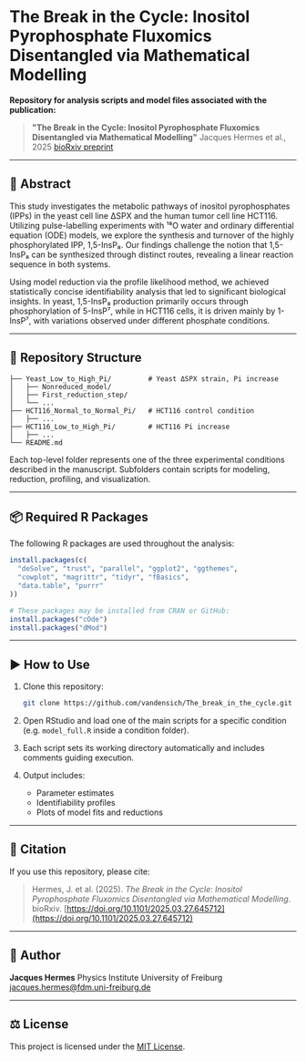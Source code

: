 # The Break in the Cycle: Inositol Pyrophosphate Fluxomics Disentangled via Mathematical Modelling

**Repository for analysis scripts and model files associated with the publication:**

> **"The Break in the Cycle: Inositol Pyrophosphate Fluxomics Disentangled via Mathematical Modelling"**
> Jacques Hermes et al., 2025
> [bioRxiv preprint](https://doi.org/10.1101/2025.03.27.645712)

---

## 🧪 Abstract

This study investigates the metabolic pathways of inositol pyrophosphates (IPPs) in the yeast cell line ΔSPX and the human tumor cell line HCT116. Utilizing pulse-labelling experiments with ¹⁸O water and ordinary differential equation (ODE) models, we explore the synthesis and turnover of the highly phosphorylated IPP, 1,5-InsP₈. Our findings challenge the notion that 1,5-InsP₈ can be synthesized through distinct routes, revealing a linear reaction sequence in both systems.

Using model reduction via the profile likelihood method, we achieved statistically concise identifiability analysis that led to significant biological insights. In yeast, 1,5-InsP₈ production primarily occurs through phosphorylation of 5-InsP⁷, while in HCT116 cells, it is driven mainly by 1-InsP⁷, with variations observed under different phosphate conditions.

---

## 📁 Repository Structure

```
├── Yeast_Low_to_High_Pi/         # Yeast ΔSPX strain, Pi increase
│   ├── Nonreduced_model/
│   ├── First_reduction_step/
│   └── ...
├── HCT116_Normal_to_Normal_Pi/   # HCT116 control condition
│   ├── ...
├── HCT116_Low_to_High_Pi/        # HCT116 Pi increase
│   ├── ...
└── README.md
```

Each top-level folder represents one of the three experimental conditions described in the manuscript. Subfolders contain scripts for modeling, reduction, profiling, and visualization.

---

## 📦 Required R Packages

The following R packages are used throughout the analysis:

```r
install.packages(c(
  "deSolve", "trust", "parallel", "ggplot2", "ggthemes",
  "cowplot", "magrittr", "tidyr", "fBasics",
  "data.table", "purrr"
))

# These packages may be installed from CRAN or GitHub:
install.packages("cOde")
install.packages("dMod")
```

---

## ▶️ How to Use

1. Clone this repository:

   ```bash
   git clone https://github.com/vandensich/The_break_in_the_cycle.git
   ```

2. Open RStudio and load one of the main scripts for a specific condition (e.g. `model_full.R` inside a condition folder).

3. Each script sets its working directory automatically and includes comments guiding execution.

4. Output includes:

   * Parameter estimates
   * Identifiability profiles
   * Plots of model fits and reductions

---

## 📌 Citation

If you use this repository, please cite:

> Hermes, J. et al. (2025). *The Break in the Cycle: Inositol Pyrophosphate Fluxomics Disentangled via Mathematical Modelling*. bioRxiv. [https://doi.org/10.1101/2025.03.27.645712](https://doi.org/10.1101/2025.03.27.645712)


---

## 👤 Author

**Jacques Hermes**
Physics Institute
University of Freiburg
[jacques.hermes@fdm.uni-freiburg.de](mailto:jacques.hermes@fdm.uni-freiburg.de)

---

## ⚖️ License

This project is licensed under the [MIT License](./LICENSE).
